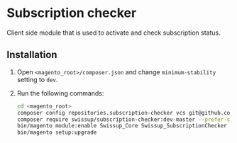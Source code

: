 # Subscription checker

Client side module that is used to activate and check subscription status.

## Installation

 1. Open `<magento_root>/composer.json` and change `minimum-stability` setting to `dev`.
 2. Run the following commands:

    ```bash
    cd <magento_root>
    composer config repositories.subscription-checker vcs git@github.com:swissup/subscription-checker.git
    composer require swissup/subscription-checker:dev-master --prefer-source
    bin/magento module:enable Swissup_Core Swissup_SubscriptionChecker
    bin/magento setup:upgrade
    ```
